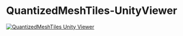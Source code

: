 # QuantizedMeshTiles-UnityViewer
[![QuantizedMeshTiles Unity Viewer](https://i.ytimg.com/vi/HOEg1Yd8JQ0/hqdefault.jpg?sqp=-oaymwEZCPYBEIoBSFXyq4qpAwsIARUAAIhCGAFwAQ==&amp;rs=AOn4CLBTqHnjCQG4c5fiqeaoWMnPFrw-Pw)](https://youtu.be/HOEg1Yd8JQ0)
